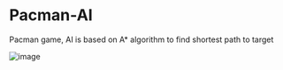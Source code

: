 # Pacman-AI

Pacman game, AI is based on A* algorithm to find shortest path to target 


![image](https://user-images.githubusercontent.com/44550806/148658326-a55f9165-fdb2-41ed-b219-4ac03367076f.png)
